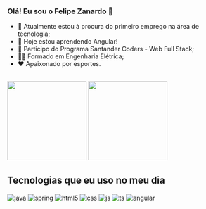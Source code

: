 ### Olá! Eu sou o Felipe Zanardo 👋

- 🔭 Atualmente estou à procura do primeiro emprego na área de tecnologia;
- 🌱 Hoje estou aprendendo Angular!
- 📝 Participo do Programa Santander Coders - Web Full Stack;
- 🧑‍🎓 Formado em Engenharia Elétrica;
- ❤️ Apaixonado por esportes.

<br>

<div>
  <img height="180em" src="https://github-readme-stats.vercel.app/api?username=FelipeBZanardo&show_icons=true&theme=radical">
  <img height="180em" src="https://github-readme-stats.vercel.app/api/top-langs/?username=FelipeBZanardo&layout=compact&theme=radical">
</div>

## Tecnologias que eu uso no meu dia

<div style="display: inline_block">
  <img align="center" alt="java" src="https://img.shields.io/badge/Java-ED8B00?style=for-the-badge&logo=openjdk&logoColor=white" />
  <img align="center" alt="spring" src="https://img.shields.io/badge/Spring-6DB33F?style=for-the-badge&logo=spring&logoColor=white" />
  <img align="center" alt="html5" src="https://img.shields.io/badge/HTML5-E34F26?style=for-the-badge&logo=html5&logoColor=white" />
  <img align="center" alt="css" src="https://img.shields.io/badge/CSS3-1572B6?style=for-the-badge&logo=css3&logoColor=white" />
  <img align="center" alt="js" src="https://img.shields.io/badge/JavaScript-F7DF1E?style=for-the-badge&logo=javascript&logoColor=black" />
  <img align="center" alt="ts" src="https://img.shields.io/badge/TypeScript-007ACC?style=for-the-badge&logo=typescript&logoColor=white" />
  <img align="center" alt="angular" src="https://img.shields.io/badge/Angular-DD0031?style=for-the-badge&logo=angular&logoColor=white" /> 
</div><br/>

